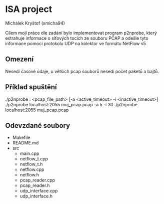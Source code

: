 # ISA project

Michálek Kryštof (xmicha94)

Cílem mojí práce dle zadání bylo implementovat program p2nprobe, který extrahuje informace o síťových
tocích ze souboru PCAP a odešle tyto informace pomocí protokolu UDP na kolektor ve formátu NetFlow v5

## Omezení
Nesedí časové údaje, u větších pcap souborů nesedí počet paketů a bajtů.

## Příklad spuštění
./p2nprobe <host>:<port> <pcap_file_path> [-a <active_timeout> -i <inactive_timeout>]
./p2nprobe  localhost:2055 muj_pcap.pcap -a 5 -i 30
./p2nprobe localhost:2055 muj_pcap.pcap

## Odevzdané soubory
- Makefile
- README.md
- src
	- main.cpp
	- netflow_t.cpp
	- netflow_t.h
	- netflow.cpp
	- netflow.h
	- pcap_reader.cpp
	- pcap_reader.h
	- udp_interface.cpp
    - udp_interface.h